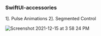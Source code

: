 ### SwiftUI-accessories

1]. Pulse Animations
2]. Segmented Control

![Screenshot 2021-12-15 at 3 58 24 PM](https://user-images.githubusercontent.com/43451046/146169849-72ee84f6-6668-45e7-81e7-4032a16dfe78.png)
